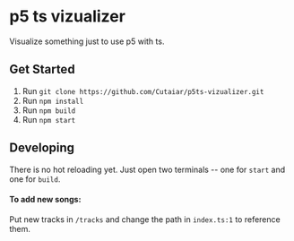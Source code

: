 # p5 ts vizualizer

Visualize something just to use p5 with ts.

## Get Started

1. Run `git clone https://github.com/Cutaiar/p5ts-vizualizer.git`
1. Run `npm install`
1. Run `npm build`
1. Run `npm start`

## Developing

There is no hot reloading yet. Just open two terminals -- one for `start` and one for `build`.

#### To add new songs:

Put new tracks in `/tracks` and change the path in `index.ts:1` to reference them.
